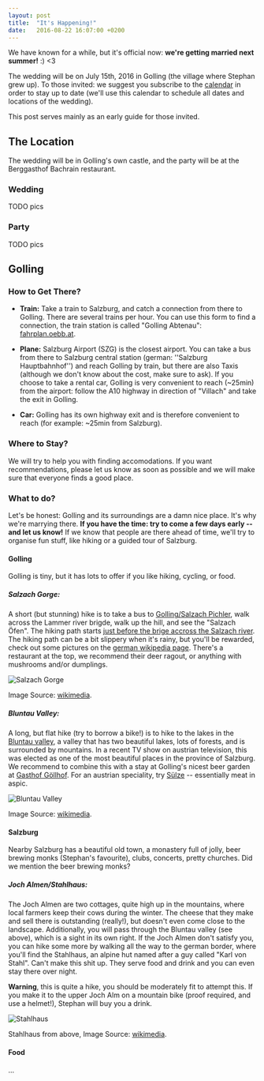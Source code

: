 ```yaml
---
layout: post
title:  "It's Happening!"
date:   2016-08-22 16:07:00 +0200
---
```


We have known for a while, but it's official now: **we're getting married next
summer!** :) <3

The wedding will be on July 15th, 2016 in Golling (the village where Stephan
grew up). To those invited: we suggest you subscribe to the
[calendar](http://stephan.kim/calendar) in order to stay up to date (we'll use
this calendar to schedule all dates and locations of the wedding).

This post serves mainly as an early guide for those invited.

## The Location

The wedding will be in Golling's own castle, and the party will be at the
Berggasthof Bachrain restaurant.

### Wedding

TODO pics

### Party

TODO pics

## Golling

### How to Get There?

 - **Train:** Take a train to Salzburg, and catch a connection from there to
     Golling. There are several trains per hour. You can use this form to find a
     connection, the train station is called "Golling Abtenau": <a href="http://fahrplan.oebb.at/bin/query.exe/en?" target="_blank">fahrplan.oebb.at</a>.

 - **Plane:** Salzburg Airport (SZG) is the closest airport. You can take a bus
     from there to Salzburg central station (german: ''Salzburg Hauptbahnhof'')
     and reach Golling by train, but there are also Taxis (although we don't
     know about the cost, make sure to ask). If you choose to take a rental car,
     Golling is very convenient to reach (~25min) from the airport: follow the
     A10 highway in direction of "Villach" and take the exit in Golling.

 - **Car:** Golling has its own highway exit and is therefore convenient to
     reach (for example: ~25min from Salzburg).

### Where to Stay?

We will try to help you with finding accomodations. If you want recommendations,
please let us know as soon as possible and we will make sure that everyone finds
a good place.

### What to do?

Let's be honest: Golling and its surroundings are a damn nice place. It's why
we're marrying there. **If you have the time: try to come a few days early --
and let us know!** If we know that people are there ahead of time, we'll try to
organise fun stuff, like hiking or a guided tour of Salzburg.
    

#### Golling

Golling is tiny, but it has lots to offer if you like hiking, cycling, or food.

##### **Salzach Gorge:**

A short (but stunning) hike is to take a bus to <a
href="http://www.openstreetmap.org/?mlat=47.58421&mlon=13.18276#map=18/47.58421/13.18276"
target="_blank">Golling/Salzach Pichler</a>, walk across the Lammer river
brigde, walk up the hill, and see the "Salzach Öfen". The hiking path starts <a
href="http://www.openstreetmap.org/?mlat=47.57985&mlon=13.18537#map=19/47.57985/13.18537">just
before the brige accross the Salzach river</a>. The hiking path can be a bit
slippery when it's rainy, but you'll be rewarded, check out some pictures on the
<a href="https://de.wikipedia.org/wiki/Salzach%C3%B6fen" target="_blank">german
wikipedia page</a>. There's a restaurant at the top, we recommend their deer
ragout, or anything with mushrooms and/or dumplings.

![Salzach Gorge](https://upload.wikimedia.org/wikipedia/commons/thumb/3/3f/Salzachoefen_20040828.jpg/311px-Salzachoefen_20040828.jpg)

Image Source: <a href="https://upload.wikimedia.org/wikipedia/commons/thumb/3/3f/Salzachoefen_20040828.jpg">wikimedia</a>.

##### **Bluntau Valley:**

A long, but flat hike (try to borrow a bike!) is to hike to the lakes in the <a
href="http://www.openstreetmap.org/?mlat=47.5776&mlon=13.1396#map=16/47.5776/13.1396"
target="_blank">Bluntau valley</a>, a valley that has two beautiful lakes, lots
of forests, and is surrounded by mountains. In a recent TV show on austrian
television, this was elected as one of the most beautiful places in the province
of Salzburg. We recommend to combine this with a stay at Golling's nicest beer
garden at <a
href="http://www.openstreetmap.org/?mlat=47.58914&mlon=13.15219#map=19/47.58914/13.15219"
target="_blank">Gasthof Göllhof</a>. For an austrian speciality, try <a
href="https://de.wikipedia.org/wiki/S%C3%BClze" target="_blank">Sülze</a> --
essentially meat in aspic.

![Bluntau Valley](https://upload.wikimedia.org/wikipedia/commons/thumb/b/b7/Bluntausee.JPG/320px-Bluntausee.JPG)

Image Source: <a href="https://commons.wikimedia.org/wiki/File:Bluntausee.JPG">wikimedia</a>.

#### Salzburg

Nearby Salzburg has a beautiful old town, a monastery full of jolly, beer
brewing monks (Stephan's favourite), clubs, concerts, pretty churches. Did we
mention the beer brewing monks?

##### **Joch Almen/Stahlhaus:**

The Joch Almen are two cottages, quite high up in the mountains, where local
farmers keep their cows during the winter. The cheese that they make and sell
there is outstanding (really!), but doesn't even come close to the landscape.
Additionally, you will pass through the Bluntau valley (see above), which is a
sight in its own right. If the Joch Almen don't satisfy you, you can hike some
more by walking all the way to the german border, where you'll find the
Stahlhaus, an alpine hut named after a guy called "Karl von Stahl". Can't make
this shit up. They serve food and drink and you can even stay there over night.

**Warning**, this is quite a hike, you should be moderately fit to attempt this.
If you make it to the upper Joch Alm on a mountain bike (proof required, and use
a helmet!), Stephan will buy you a drink.

![Stahlhaus](https://upload.wikimedia.org/wikipedia/commons/thumb/d/d3/Schneibstein_Blick_hinab_ins_Torrener_Joch_mit_Stahlhaus.jpg/640px-Schneibstein_Blick_hinab_ins_Torrener_Joch_mit_Stahlhaus.jpg?uselang=de)

Stahlhaus from above, Image Source: <a href="https://commons.wikimedia.org/wiki/Category:Carl-von-Stahl-Haus?uselang=de#/media/File:Schneibstein_Blick_hinab_ins_Torrener_Joch_mit_Stahlhaus.jpg">wikimedia</a>.

#### Food

...

